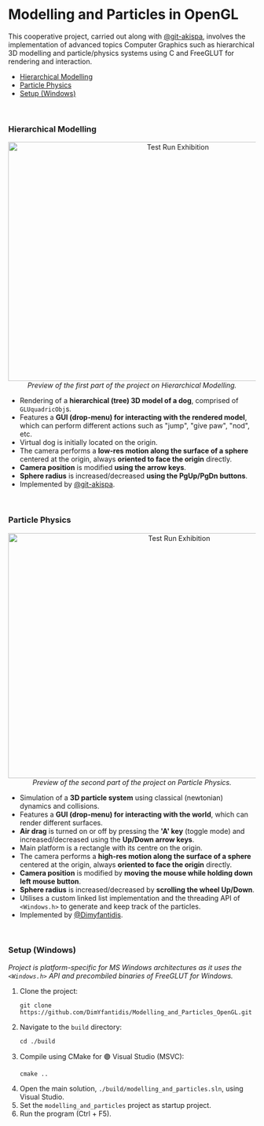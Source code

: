 # Modelling and Particles in OpenGL

This cooperative project, carried out along with [@git-akispa](https://github.com/git-akispa), involves the implementation of advanced topics Computer Graphics such as hierarchical 3D modelling and particle/physics systems using C and FreeGLUT for rendering and interaction.

* [Hierarchical Modelling](#hierarchical-modelling)
* [Particle Physics](#particle-physics)
* [Setup (Windows)](#setup-windows)

<br/>

### Hierarchical Modelling

<p align="center">
  <img src="./media/cg2_exhibition_1.gif" alt="Test Run Exhibition" width="675" height="486">
  <br>
  <i> Preview of the first part of the project on Hierarchical Modelling. </i>
</p>

* Rendering of a **hierarchical (tree) 3D model of a dog**, comprised of `GLUquadricObj`s. 
* Features a **GUI (drop-menu) for interacting with the rendered model**, which can perform different actions such as "jump", "give paw", "nod", etc. 
* Virtual dog is initially located on the origin.
* The camera performs a **low-res motion along the surface of a sphere** centered at the origin, always **oriented to face the origin** directly.
* **Camera position** is modified **using the arrow keys**. 
* **Sphere radius** is increased/decreased **using the PgUp/PgDn buttons**.
* Implemented by [@git-akispa](https://github.com/git-akispa).

<br/>

### Particle Physics

<p align="center">
  <img src="./media/cg2_exhibition_2.gif" alt="Test Run Exhibition" width="680" height="498">
  <br>
  <i> Preview of the second part of the project on Particle Physics. </i>
</p>

* Simulation of a **3D particle system** using classical (newtonian) dynamics and collisions. 
* Features a **GUI (drop-menu) for interacting with the world**, which can render different surfaces. 
* **Air drag** is turned on or off by pressing the **'A' key** (toggle mode) and increased/decreased using the **Up/Down arrow keys**.
* Main platform is a rectangle with its centre on the origin.
* The camera performs a **high-res motion along the surface of a sphere** centered at the origin, always **oriented to face the origin** directly.
* **Camera position** is modified by **moving the mouse while holding down left mouse button**. 
* **Sphere radius** is increased/decreased by **scrolling the wheel Up/Down**.
* Utilises a custom linked list implementation and the threading API of `<Windows.h>` to generate and keep track of the particles.
* Implemented by [@Dimyfantidis](https://github.com/DimYfantidis).

<br/>

### Setup (Windows)

*Project is platform-specific for MS Windows architectures as it uses the `<Windows.h>` API and precombiled binaries of FreeGLUT for Windows.*

1. Clone the project:
    ```
    git clone https://github.com/DimYfantidis/Modelling_and_Particles_OpenGL.git
    ```
2. Navigate to the `build` directory:
    ```
    cd ./build
    ```
3. Compile using CMake for 🟣 Visual Studio (MSVC):
    ```
    cmake ..
    ```
4. Open the main solution, `./build/modelling_and_particles.sln`, using Visual Studio.
5. Set the `modelling_and_particles` project as startup project.
6. Run the program (Ctrl + F5).
